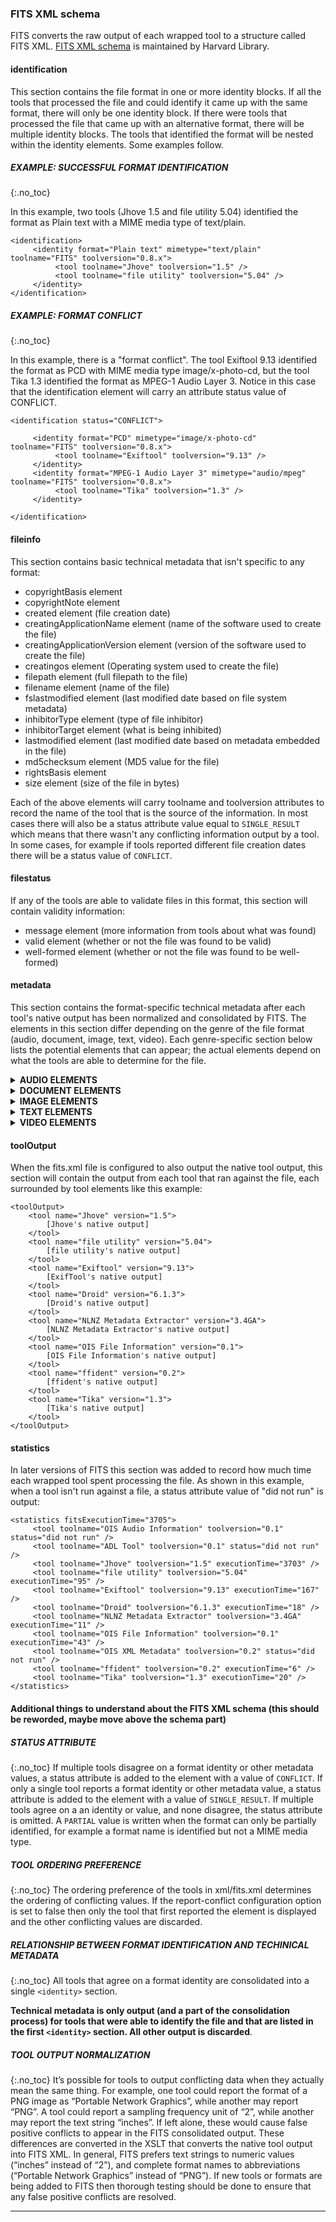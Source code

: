 ### FITS XML schema

FITS converts the raw output of each wrapped tool to a structure called FITS XML. [FITS XML schema](http://hul.harvard.edu/ois/xml/xsd/fits/fits_output.xsd) is maintained by Harvard Library.

#### identification
This section contains the file format in one or more identity blocks. If all the tools that processed the file and could identify it came up with the same format, there will only be one identity block. If there were tools that processed the file that came up with an alternative format, there will be multiple identity blocks. The tools that identified the format will be nested within the identity elements. Some examples follow. 

##### **EXAMPLE: SUCCESSFUL FORMAT IDENTIFICATION**
{:.no_toc}
<!-- <br> -->
<!-- **EXAMPLE: SUCCESSFUL FORMAT IDENTIFICATION** -->

In this example, two tools (Jhove 1.5 and file utility 5.04) identified the format as Plain text with a MIME media type of text/plain.

```
<identification>
     <identity format="Plain text" mimetype="text/plain" toolname="FITS" toolversion="0.8.x">
          <tool toolname="Jhove" toolversion="1.5" />
          <tool toolname="file utility" toolversion="5.04" />
     </identity>
</identification>
```

##### **EXAMPLE: FORMAT CONFLICT**
{:.no_toc}
<!-- <br> -->
<!-- **EXAMPLE: FORMAT CONFLICT** -->

In this example, there is a "format conflict". The tool Exiftool 9.13 identified the format as PCD with MIME media type image/x-photo-cd, but the tool Tika 1.3 identified the format as MPEG-1 Audio Layer 3. Notice in this case that the identification element will carry an attribute status value of CONFLICT.
 
````
<identification status="CONFLICT">

     <identity format="PCD" mimetype="image/x-photo-cd" toolname="FITS" toolversion="0.8.x">
          <tool toolname="Exiftool" toolversion="9.13" />
     </identity>
     <identity format="MPEG-1 Audio Layer 3" mimetype="audio/mpeg" toolname="FITS" toolversion="0.8.x">
          <tool toolname="Tika" toolversion="1.3" />
     </identity>

</identification>
````

#### fileinfo
This section contains basic technical metadata that isn't specific to any format:

- copyrightBasis element  
- copyrightNote element 
- created element (file creation date) 
- creatingApplicationName element (name of the software used to create the file) 
- creatingApplicationVersion element (version of the software used to create the file) 
- creatingos element (Operating system used to create the file) 
- filepath element (full filepath to the file) 
- filename element (name of the file) 
- fslastmodified element (last modified date based on file system metadata) 
- inhibitorType element (type of file inhibitor) 
- inhibitorTarget element (what is being inhibited) 
- lastmodified element (last modified date based on metadata embedded in the file) 
- md5checksum element (MD5 value for the file) 
- rightsBasis element 
- size element (size of the file in bytes) 

Each of the above elements will carry toolname and toolversion attributes to record the name of the tool that is the source of the information. In most cases there will also be a status attribute value equal to ```SINGLE_RESULT``` which means that there wasn't any conflicting information output by a tool. In some cases, for example if tools reported different file creation dates there will be a status value of ```CONFLICT```. 

#### filestatus
If any of the tools are able to validate files in this format, this section will contain validity information:

- message element (more information from tools about what was found) 
- valid element (whether or not the file was found to be valid) 
- well-formed element (whether or not the file was found to be well-formed) 

#### metadata
This section contains the format-specific technical metadata after each tool's native output has been normalized and consolidated by FITS. The elements in this section differ depending on the genre of the file format (audio, document, image, text, video). Each genre-specific section below lists the potential elements that can appear; the actual elements depend on what the tools are able to determine for the file.

<details>
<summary><strong>AUDIO ELEMENTS</strong></summary>

<div style="display:grid; grid-template-columns:repeat(3,auto);">
  <span>
		audioDataEncoding
	</span>
	<span>
		avgBitRate
	</span>
	<span>
		avgPacketSize
	</span>
	<span>
		bitDepth
	</span>
	<span>
		bitRate
	</span>
	<span>
		blockAlign
	</span>
	<span>
		blockSizeMax
	</span>
	<span>
		blockSizeMin
	</span>
	<span>
		byteOrder
	</span>
	<span>
		channels
	</span>
	<span>
		duration
	</span>
	<span>
		maxBitRate
	</span>
	<span>
		maxPacketSize
	</span>
	<span>
		numPackets
	</span>
	<span>
		numSamples
	</span>
	<span>
		offset
	</span>
	<span>
		sampleRate
	</span>
	<span>
		software
	</span>
	<span>
		soundField
	</span>
	<span>
		time
	</span>
	<span>
		wordSize
	</span>
</div>

</details>

<details>
<summary><strong>DOCUMENT ELEMENTS</strong></summary>

<div style="display:grid; grid-template-columns:repeat(3,auto);">
  <span>
		author
	</span>
	<span>
		hasAnnotations
	</span>
	<span>
		hasOutline
	</span>
	<span>
		isProtected
	</span>
	<span>
		isRightsManaged
	</span>
	<span>
		isTagged
	</span>
	<span>
		language
	</span>
	<span>
		pageCount
	</span>
	<span>
		title
	</span>
</div>

</details>

<details>
<summary><strong>IMAGE ELEMENTS</strong></summary>

<div style="display:grid; grid-template-columns:repeat(3,auto);">
  <span>
		apertureValue
	</span>
	<span>
		bitsPerSample
	</span>
	<span>
		brightnessValue
	</span>
	<span>
		byteOrder
	</span>
	<span>
		captureDevice
	</span>
	<span>
		cfaPattern
	</span>
	<span>
		cfaPattern2
	</span>
	<span>
		colorMap
	</span>
	<span>
		colorSpace
	</span>
	<span>
		compressionScheme
	</span>
	<span>
		digitalCameraManufacturer
	</span>
	<span>
		digitalCameraModelName
	</span>
	<span>
		digitalCameraSerialNo
	</span>
	<span>
		exifVersion
	</span>
	<span>
		exposureBiasValue
	</span>
	<span>
		exposureIndex
	</span>
	<span>
		exposureProgram
	</span>
	<span>
		exposureTime
	</span>
	<span>
		extraSamples
	</span>
	<span>
		flash
	</span>
	<span>
		flashEnergy
	</span>
	<span>
		fNumber
	</span>
	<span>
		focalLength
	</span>
	<span>
		gpsAltitudeRef
	</span>
	<span>
		gpsAltitude
	</span>
	<span>
		gpsAreaInformation
	</span>
	<span>
		gpsDateStamp
	</span>
	<span>
		gpsDestBearing
	</span>
	<span>
		gpsDestBearingRef
	</span>
	<span>
		gpsDestDistance
	</span>
	<span>
		gpsDestDistanceRef
	</span>
	<span>
		gpsDestLatitude
	</span>
	<span>
		gpsDestLatitudeRef
	</span>
	<span>
		gpsDestLongitude
	</span>
	<span>
		gpsDestLongitudeRef
	</span>
	<span>
		gpsDifferential
	</span>
	<span>
		gpsDOP
	</span>
	<span>
		gpsImgDirection
	</span>
	<span>
		gpsImgDirectionRef
	</span>
	<span>
		gpsLatitude
	</span>
	<span>
		gpsLatitudeRef
	</span>
	<span>
		gpsLongitude
	</span>
	<span>
		gpsLongitudeRef
	</span>
	<span>
		gpsMapDatum
	</span>
	<span>
		gpsMeasureMode
	</span>
	<span>
		gpsProcessingMethod
	</span>
	<span>
		gpsSatellites
	</span>
	<span>
		gpsSpeed
	</span>
	<span>
		gpsSpeedRef
	</span>
	<span>
		gpsStatus
	</span>
	<span>
		gpsTimeStamp
	</span>
	<span>
		gpsTrack
	</span>
	<span>
		gpsTrackRef
	</span>
	<span>
		gpsVersionID
	</span>
	<span>
		grayResponseUnit
	</span>
	<span>
		iccProfileName
	</span>
	<span>
		iccProfileVersion
	</span>
	<span>
		imageHeight
	</span>
	<span>
		imageProducer
	</span>
	<span>
		imageWidth
	</span>
	<span>
		isoSpeedRating
	</span>
	<span>
		lightSource
	</span>
	<span>
		maxApertureValue
	</span>
	<span>
		meteringMode
	</span>
	<span>
		oECF
	</span>
	<span>
		orientation
	</span>
	<span>
		primaryChromaticitiesBlueX
	</span>
	<span>
		primaryChromaticitiesBlueY
	</span>
	<span>
		primaryChromaticitiesGreenX
	</span>
	<span>
		primaryChromaticitiesGreenY
	</span>
	<span>
		primaryChromaticitiesRedX
	</span>
	<span>
		primaryChromaticitiesRedY
	</span>
	<span>
		qualityLayers
	</span>
	<span>
		referenceBlackWhite
	</span>
	<span>
		resolutionLevels
	</span>
	<span>
		samplesPerPixel
	</span>
	<span>
		samplingFrequencyUnit
	</span>
	<span>
		scannerManufacturer
	</span>
	<span>
		scannerModelName
	</span>
	<span>
		scannerModelNumber
	</span>
	<span>
		scannerModelSerialNo
	</span>
	<span>
		scanningSoftwareName
	</span>
	<span>
		scanningSoftwareVersionNo
	</span>
	<span>
		sensingMethod
	</span>
	<span>
		shutterSpeedValue
	</span>
	<span>
		spectralSensitivity
	</span>
	<span>
		subjectDistance
	</span>
	<span>
		tileHeight
	</span>
	<span>
		tileWidth
	</span>
	<span>
		whitePointXValue
	</span>
	<span>
		whitePointYValue
	</span>
	<span>
		xSamplingFrequency
	</span>
	<span>
		ySamplingFrequency
	</span>
	<span>
		YCbCrCoefficients
	</span>
	<span>
		YCbCrPositioning
	</span>
	<span>
		YCbCrSubSampling
	</span>
</div>

</details>

<details>
<summary><strong>TEXT ELEMENTS</strong></summary>

<div style="display:grid; grid-template-columns:repeat(3,auto);">
  <span>
		charset
	</span>
	<span>
		linebreak
	</span>
	<span>
		markupBasis
	</span>
	<span>
		markupBasisVersion
	</span>
	<span>
		markupLanguage
	</span>
</div>

</details>

<details>
<summary><strong>VIDEO ELEMENTS</strong></summary>

<div style="display:grid; grid-template-columns:repeat(3,auto);">
  <span>
		apertureSetting
	</span>
	<span>
		bitDepth
	</span>
	<span>
		bitRate
	</span>
	<span>
		blockSizeMax
	</span>
	<span>
		blockSizeMin
	</span>
	<span>
		channels
	</span>
	<span>
		creatingApplicationName
	</span>
	<span>
		dataFormatType
	</span>
	<span>
		digitalCameraManufacturer
	</span>
	<span>
		digitalCameraModelName
	</span>
	<span>
		duration
	</span>
	<span>
		exposureTime
	</span>
	<span>
		exposureProgram
	</span>
	<span>
		fNumber
	</span>
	<span>
		focus
	</span>
	<span>
		frameRate
	</span>
	<span>
		gain
	</span>
	<span>
		gpsAltitude
	</span>
	<span>
		gpsAltitudeRef
	</span>
	<span>
		gpsAreaInformation
	</span>
	<span>
		gpsDateStamp
	</span>
	<span>
		gpsDestBearing
	</span>
	<span>
		gpsDestBearingRef
	</span>
	<span>
		gpsDestDistance
	</span>
	<span>
		gpsDestDistanceRef
	</span>
	<span>
		gpsDestLatitude
	</span>
	<span>
		gpsDestLatitudeRef
	</span>
	<span>
		gpsDestLongitude
	</span>
	<span>
		gpsDestLongitudeRef
	</span>
	<span>
		gpsDifferential
	</span>
	<span>
		gpsDOP
	</span>
	<span>
		gpsImgDirection
	</span>
	<span>
		gpsImgDirectionRef
	</span>
	<span>
		gpsLatitude
	</span>
	<span>
		gpsLatitudeRef
	</span>
	<span>
		gpsLongitude
	</span>
	<span>
		gpsLongitudeRef
	</span>
	<span>
		gpsMapDatum
	</span>
	<span>
		gpsMeasureMode
	</span>
	<span>
		gpsProcessingMethod
	</span>
	<span>
		gpsSatellites
	</span>
	<span>
		gpsSpeed
	</span>
	<span>
		gpsSpeedRef
	</span>
	<span>
		gpsStatus
	</span>
	<span>
		gpsTimeStamp
	</span>
	<span>
		gpsTrack
	</span>
	<span>
		gpsTrackRef
	</span>
	<span>
		gpsVersionID
	</span>
	<span>
		imageHeight
	</span>
	<span>
		imageStabilization
	</span>
	<span>
		imageWidth
	</span>
	<span>
		sampleRate
	</span>
	<span>
		shutterSpeedValue
	</span>
	<span>
		videoStreamType
	</span>
	<span>
		whiteBalance
	</span>
	<span>
		xSamplingFrequency
	</span>
	<span>
		ySamplingFrequency
	</span>
</div>

</details>

#### toolOutput
When the fits.xml file is configured to also output the native tool output, this section will contain the output from each tool that ran against the file, each surrounded by tool elements like this example:

```
<toolOutput>
    <tool name="Jhove" version="1.5">
        [Jhove's native output]
    </tool>
    <tool name="file utility" version="5.04">
        [file utility's native output]
    </tool>
    <tool name="Exiftool" version="9.13">
        [ExifTool's native output]
    </tool>
    <tool name="Droid" version="6.1.3">
        [Droid's native output]
    </tool>
    <tool name="NLNZ Metadata Extractor" version="3.4GA">
        [NLNZ Metadata Extractor's native output]
    </tool>
    <tool name="OIS File Information" version="0.1">
        [OIS File Information's native output]
    </tool>
    <tool name="ffident" version="0.2">
        [ffident's native output]
    </tool>
    <tool name="Tika" version="1.3">
        [Tika's native output]
    </tool>
</toolOutput>
```

#### statistics
 In later versions of FITS this section was added to record how much time each wrapped tool spent processing the file. As shown in this example, when a tool isn't run against a file, a status attribute value of "did not run" is output:

```
<statistics fitsExecutionTime="3705">
     <tool toolname="OIS Audio Information" toolversion="0.1" status="did not run" />
     <tool toolname="ADL Tool" toolversion="0.1" status="did not run" />
     <tool toolname="Jhove" toolversion="1.5" executionTime="3703" />
     <tool toolname="file utility" toolversion="5.04" executionTime="95" />
     <tool toolname="Exiftool" toolversion="9.13" executionTime="167" />
     <tool toolname="Droid" toolversion="6.1.3" executionTime="18" />
     <tool toolname="NLNZ Metadata Extractor" toolversion="3.4GA" executionTime="11" />
     <tool toolname="OIS File Information" toolversion="0.1" executionTime="43" />
     <tool toolname="OIS XML Metadata" toolversion="0.2" status="did not run" />
     <tool toolname="ffident" toolversion="0.2" executionTime="6" />
     <tool toolname="Tika" toolversion="1.3" executionTime="20" />
</statistics>
```

#### Additional things to understand about the FITS XML schema **(this should be reworded, maybe move above the schema part)**

##### **STATUS ATTRIBUTE**
{:.no_toc}
If multiple tools disagree on a format identity or other metadata values, a status attribute is added to the element with a value of ```CONFLICT```. If only a single tool reports a format identity or other metadata value, a status attribute is added to the element with a value of ```SINGLE_RESULT```. If multiple tools agree on a an identity or value, and none disagree, the status attribute is omitted. A ```PARTIAL``` value is written when the format can only be partially identified, for example a format name is identified but not a MIME media type.

##### **TOOL ORDERING PREFERENCE**
{:.no_toc}
The ordering preference of the tools in xml/fits.xml determines the ordering of conflicting values. If the report-conflict configuration option is set to false then only the tool that first reported the element is displayed and the other conflicting values are discarded.

##### **RELATIONSHIP BETWEEN FORMAT IDENTIFICATION AND TECHINICAL METADATA**
{:.no_toc}
All tools that agree on a format identity are consolidated into a single ```<identity>``` section.

**Technical metadata is only output (and a part of the consolidation process) for tools that were able to identify the file and that are listed in the first ```<identity>``` section. All other output is discarded**.

##### **TOOL OUTPUT NORMALIZATION**
{:.no_toc}
It’s possible for tools to output conflicting data when they actually mean the same thing. For example, one tool could report the format of a PNG image as “Portable Network Graphics”, while another may report “PNG”. A tool could report a sampling frequency unit of “2”, while another may report the text string “inches”. If left alone, these would cause false positive conflicts to appear in the FITS consolidated output. These differences are converted in the XSLT that converts the native tool output into FITS XML. In general, FITS prefers text strings to numeric values (“inches” instead of “2”), and complete format names to abbreviations (“Portable Network Graphics” instead of “PNG”). If new tools or formats are being added to FITS then thorough testing should be done to ensure that any false positive conflicts are resolved.

---